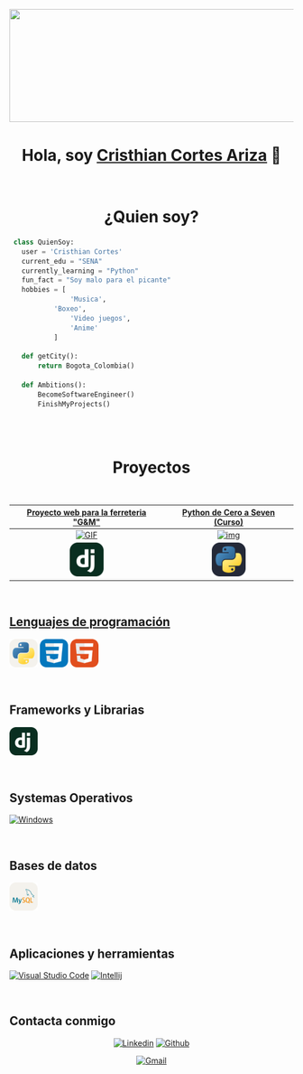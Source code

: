 <p align="center">
  <img src="https://github.com/SevenBigBang/COSAS/blob/main/2149-cargos-pfpsgg.png" height="200" width="800"/>
</p>
<div align="center">
<h1 align="center">Hola, soy <a href="https://www.linkedin.com/in/cristhiancortes/">Cristhian Cortes Ariza</a> 👋</h1>
</div>
<br>

<div align="left">
<h1 align="center"><b>¿Quien soy?</b><a href="https://github.com/SevenBigBang/"></h1>


 ```python
  class QuienSoy:
    user = 'Cristhian Cortes'
	current_edu = "SENA"
    currently_learning = "Python"
    fun_fact = "Soy malo para el picante"
	hobbies = [
				'Musica',
 			'Boxeo',
			 	'Video juegos',
				'Anime'
			]
	
	def getCity():
		return Bogota_Colombia()
	
	def Ambitions():
		BecomeSoftwareEngineer()
		FinishMyProjects()
	
 ```
<br>

</div>

<div align="center">
<h1 align="center"><b>Proyectos</b><a href="https://github.com/SevenBigBang/"></h1>
</div>
<br>


| Proyecto web para la ferreteria "G&M" | Python de Cero a Seven (Curso) |
| ------------------------------------- | ------------------------------ |
| <div align="center"> <img src="https://github.com/SevenBigBang/COSAS/blob/main/Ferreteria-G_M-y-1-p%C3%A1gina-m%C3%A1s-Perfil-1_-Microsoft_-Edge-2024-05-20-17-01-55.gif" alt="GIF" width="300px"> </div> | <div align="center"> <img src="https://github.com/SevenBigBang/COSAS/blob/main/De%20cero%20a%20seven.png" alt="img" width="300px"> </div> |
| <div align="center"> <a href="https://github.com/SevenBigBang/ferreteria_gym" target="_blank"><img src="https://github.com/tandpfun/skill-icons/blob/main/icons/Django.svg" alt="icon" width="60px"> </a> </div> | <div align="center"> <a href="https://github.com/SevenBigBang/CursoPython" target="_blank"><img src="https://github.com/tandpfun/skill-icons/blob/main/icons/Python-Dark.svg" alt="icon" width="60px"> </a> </div> |





<br>

## Lenguajes de programación

<p>
    <a href="#"><img alt="Python" src="https://github.com/tandpfun/skill-icons/blob/main/icons/Python-Light.svg" heigth="50px" width="50px"></a>
    <a href="#"><img alt="CSS" src="https://github.com/tandpfun/skill-icons/blob/main/icons/CSS.svg" heigth="50px" width="50px"></a>
    <a href="#"><img alt="HTML" src="https://github.com/tandpfun/skill-icons/blob/main/icons/HTML.svg" heigth="50px" width="50px"></a>
</p>

<br>

## Frameworks y Librarias
<p>
   <a href="#"><img alt="Bootstrap" src="https://github.com/tandpfun/skill-icons/blob/main/icons/Django.svg" heigth="50px" width="50px"></a>

</p>

<br>

## Systemas Operativos
<p>
	<a href="#"><img alt="Windows" src="https://img.shields.io/badge/Windows-0078D6?logo=windows&logoColor=white"></a>
</p>


<br>

## Bases de datos 

<p>
    <a href="#"><img alt="XAMPP" src="https://github.com/tandpfun/skill-icons/blob/main/icons/MySQL-Light.svg" heigth="50px" width="50px"></a>
</p> 

<br>

## Aplicaciones y herramientas
<p>
  <a href="#"><img alt="Visual Studio Code" src="https://img.shields.io/badge/Visual%20Studio%20Code-0078d7.svg?logo=visual-studio-code&logoColor=white"></a>
  <a href="#"><img alt="Intellij" src="https://img.shields.io/badge/IntelliJ&nbsp;IDEA-000000.svg?logo=intellij-idea&logoColor=white"></a>
</p>

<br>

## Contacta conmigo


<p align="center">
  <a href="https://www.linkedin.com/in/cristhiancortes/"><img alt="Linkedin" title="Cristhian Cortes Linkedin" src="https://img.shields.io/badge/LinkedIn-0077B5?style=for-the-badge&logo=linkedin&logoColor=white"></a>
  <a href="https://github.com/SevenBigBang"><img alt="Github" title="Cristhian Cortes Github" src="https://img.shields.io/badge/GitHub-100000?style=for-the-badge&logo=github&logoColor=white"></a>
</p>
<p align="center">
  <a href="mailto:cortescristiangerman@gmail.com"><img alt="Gmail" title="Cristhian Cortes Gmail" src="https://img.shields.io/badge/Gmail-D14836?style=for-the-badge&logo=gmail&logoColor=white"></a>
</p>

